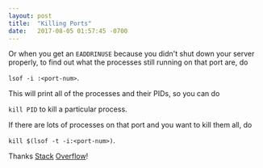 ```yaml
---
layout: post
title:  "Killing Ports"
date:   2017-08-05 01:57:45 -0700
---
```


Or when you get an `EADDRINUSE` 
because you didn't shut down your server properly,
to find out what the processes still running on that port are, do

`lsof -i :<port-num>`.

This will print all of the processes and their PIDs, so you can do

`kill PID` to kill a particular process.

If there are lots of processes on that port and you want to kill them all, do

`kill $(lsof -t -i:<port-num>)`.

Thanks [Stack](https://stackoverflow.com/questions/11583562/how-to-kill-a-process-running-on-particular-port-in-linux) 
[Overflow](https://stackoverflow.com/questions/3855127/find-and-kill-process-locking-port-3000-on-mac)!